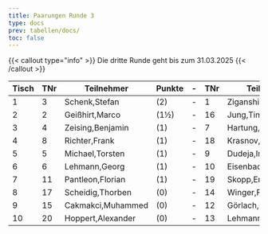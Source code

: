 ```yaml
---
title: Paarungen Runde 3
type: docs
prev: tabellen/docs/
toc: false
---
```


{{< callout type="info" >}}
Die dritte Runde geht bis zum 31.03.2025
{{< /callout >}}

| Tisch | TNr | Teilnehmer | Punkte | - | TNr | Teilnehmer | Punkte | Ergebnis |
| ----- | ----- | ----- | ----- | ----- | ----- | ----- | ----- | ----- | 
| 1 | 3 | Schenk,Stefan | (2) | - | 1 | Ziganshin,Ainur | (2) | 0 - 1 |
| 2 | 2 | Geißhirt,Marco | (1½) | - | 16 | Jung,Timo | (2) | - |
| 3 | 4 | Zeising,Benjamin | (1) | - | 7 | Hartung,Markus | (1½) | ½ - ½ |
| 4 | 8 | Richter,Frank | (1) | - | 18 | Krasnov,Ivan | (1) | - |
| 5 | 5 | Michael,Torsten | (1) | - | 9 | Dudeja,Iresh | (1) | 0 - 1 |
| 6 | 6 | Lehmann,Georg | (1) | - | 10 | Eisenbach,Markus,Dr. | (1) | 1 - 0 |
| 7 | 11 | Pantleon,Florian | (1) | - | 19 | Skopp,Erik | (0) | 0 - 1 |
| 8 | 17 | Scheidig,Thorben | (0) | - | 14 | Winger,Frank | (0) | - |
| 9 | 15 | Cakmakci,Muhammed | (0) | - | 12 | Görlach,Hanna | (0) | - |
| 10 | 20 | Hoppert,Alexander | (0) | - | 13 | Lehmann,Norik | (0) | 1 - 0 |